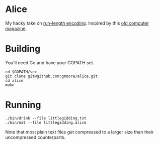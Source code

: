 # Alice

My hacky take on [run-length encoding](https://en.wikipedia.org/wiki/Run-length_encoding). Inspired by this [old computer magazine](https://archive.org/stream/creativecomputing-1982-02/Creative_Computing_v08_n02_1982_February#page/n121/mode/2up).

# Building

You'll need Go and have your GOPATH set.

```
cd $GOPATH/sec
git clone git@github.com:gmoore/alice.git
cd alice
make
```

# Running

```
./bin/drink --file littlegidding.txt
./bin/eat --file littlegidding.alice
```

Note that most plain text files get compressed to a larger size than their uncompressed counterparts.